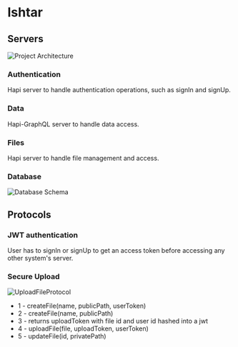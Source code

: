 # Ishtar

## Servers
![Project Architecture](https://github.com/tilau2328/Ishtar/blob/master/docs/images/Architecture.png)

### Authentication
Hapi server to handle authentication operations, such as signIn and signUp.

### Data
Hapi-GraphQL server to handle data access.

### Files
Hapi server to handle file management and access.

### Database
![Database Schema](https://github.com/tilau2328/Ishtar/blob/master/docs/images/Database.png)

## Protocols

### JWT authentication
User has to signIn or signUp to get an access token before accessing any other
system's server.

### Secure Upload
![UploadFileProtocol](https://github.com/tilau2328/Ishtar/blob/master/docs/images/UploadFile.png)
 - 1 - createFile(name, publicPath, userToken)
 - 2 - createFile(name, publicPath)
 - 3 - returns uploadToken with file id and user id hashed into a jwt
 - 4 - uploadFile(file, uploadToken, userToken)
 - 5 - updateFile(id, privatePath)
